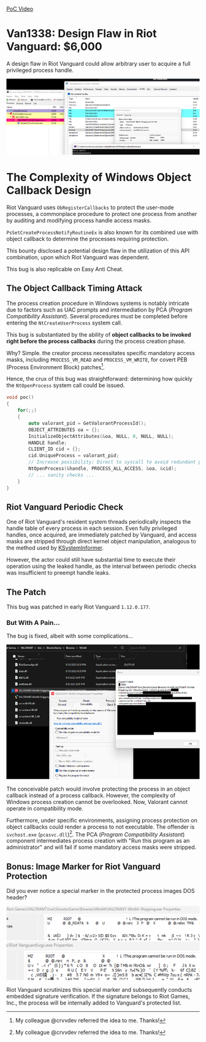 [PoC Video](./assets/2021-12-21_23-18-41.mp4)

# Van1338: Design Flaw in Riot Vanguard: $6,000

A design flaw in Riot Vanguard could allow arbitrary user to acquire a full privileged process handle.

![image](assets/3048e11d5233053c8ccefa2f3e682d0d.png)

# The Complexity of Windows Object Callback Design

Riot Vanguard uses `ObRegisterCallbacks` to protect the user-mode processes, a commonplace procedure to protect one process from another by auditing and modifying process handle access masks.

`PsSetCreateProcessNotifyRoutineEx` is also known for its combined use with object callback to determine the processes requiring protection.

This bounty disclosed a potential design flaw in the utilization of this API combination, upon which Riot Vanguard was dependent.

This bug is also replicable on Easy Anti Cheat.

## The Object Callback Timing Attack

The process creation procedure in Windows systems is notably intricate due to factors such as UAC prompts and intermediation by PCA (_Program Compatibility Assistant_). Several procedures must be completed before entering the `NtCreateUserProcess` system call.

This bug is substantiated by the ability of **object callbacks to be invoked right before the process callbacks** during the process creation phase.

Why? Simple. the creator process necessitates specific mandatory access masks, including `PROCESS_VM_READ` and `PROCESS_VM_WRITE`, for covert PEB (Process Environment Block) patches[^1].

Hence, the crux of this bug was straightforward: determining how quickly the `NtOpenProcess` system call could be issued.

```c
void poc()
{
    for(;;)
    {
        auto valorant_pid = GetValorantProcessId();
        OBJECT_ATTRIBUTES oa = {};
        InitializeObjectAttributes(&oa, NULL, 0, NULL, NULL);
        HANDLE handle;
        CLIENT_ID cid = {};
        cid.UniqueProcess = valorant_pid;
        // Increase possibility: Direct to syscall to avoid redundant proxy calls in kernelbase.
        NtOpenProcess(&handle, PROCESS_ALL_ACCESS, &oa, &cid);
        // ... sanity checks ...
    }
}
```

## Riot Vanguard Periodic Check

One of Riot Vanguard's resident system threads periodically inspects the handle table of every process in each session. Even fully privileged handles, once acquired, are immediately patched by Vanguard, and access masks are stripped through direct kernel object manipulation, analogous to the method used by [KSystemInformer](https://github.com/winsiderss/systeminformer/blob/21f899f985015935468a09bc8a753f820071c065/KSystemInformer/protection.c#L283-L299).

However, the actor could still have substantial time to execute their operation using the leaked handle, as the interval between periodic checks was insufficient to preempt handle leaks.

## The Patch

This bug was patched in early Riot Vanguard `1.12.0.177`.

### But With A Pain...

The bug is fixed, albeit with some complications...

![image](assets/aa4591fb-ca59-4a18-90bf-08be9b14151e.png)

The conceivable patch would involve protecting the process in an object callback instead of a process callback. However, the complexity of Windows process creation cannot be overlooked. Now, Valorant cannot operate in compatibility mode.

Furthermore, under specific environments, assigning process protection on object callbacks could render a process to not executable. The offender is `svchost.exe` (`pcasvc.dll`)[^1]. The PCA (_Program Compatibility Assistant_) component intermediates process creation with "Run this program as an administrator" and will fail if some mandatory access masks were stripped.

## Bonus: Image Marker for Riot Vanguard Protection

Did you ever notice a special marker in the protected process images DOS header?

![image](assets/55cb87690a153e3bfd3ea5171c8f954d.png)
![image](assets/a2b5babbb8a08e74127ba6b84969e852.png)

Riot Vanguard scrutinizes this special marker and subsequently conducts embedded signature verification. If the signature belongs to Riot Games, Inc., the process will be internally added to Vanguard's protected list.

[^1]: My colleague @crvvdev referred the idea to me. Thanks!
